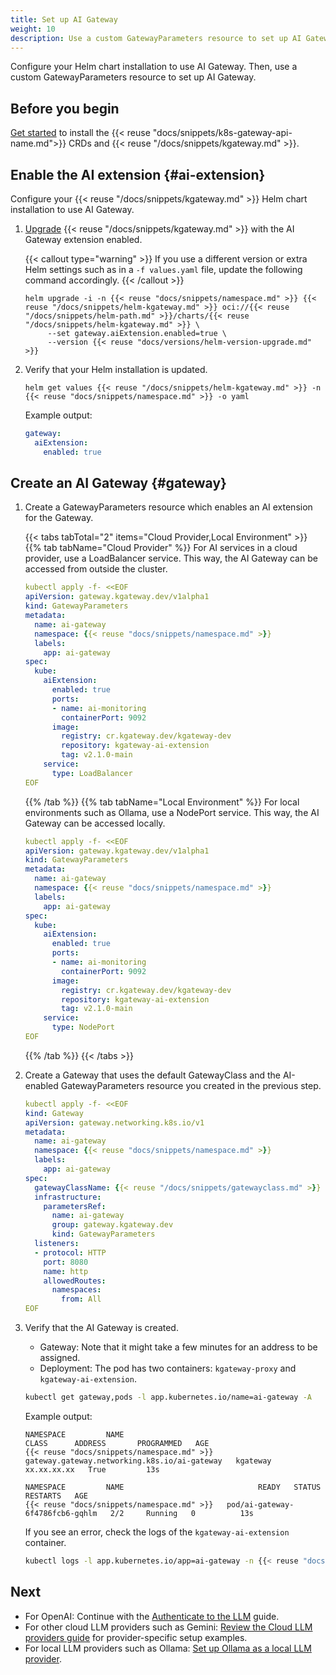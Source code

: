 ```yaml
---
title: Set up AI Gateway 
weight: 10
description: Use a custom GatewayParameters resource to set up AI Gateway. 
---
```


Configure your Helm chart installation to use AI Gateway. Then, use a custom GatewayParameters resource to set up AI Gateway.

## Before you begin

[Get started](/docs/quickstart/) to install the {{< reuse "docs/snippets/k8s-gateway-api-name.md">}} CRDs and {{< reuse "/docs/snippets/kgateway.md" >}}.

## Enable the AI extension {#ai-extension}

Configure your {{< reuse "/docs/snippets/kgateway.md" >}} Helm chart installation to use AI Gateway.

1. [Upgrade](/docs/operations/upgrade/) {{< reuse "/docs/snippets/kgateway.md" >}} with the AI Gateway extension enabled.

   {{< callout type="warning" >}}
   If you use a different version or extra Helm settings such as in a `-f values.yaml` file, update the following command accordingly.
   {{< /callout >}}

   ```shell
   helm upgrade -i -n {{< reuse "docs/snippets/namespace.md" >}} {{< reuse "/docs/snippets/helm-kgateway.md" >}} oci://{{< reuse "/docs/snippets/helm-path.md" >}}/charts/{{< reuse "/docs/snippets/helm-kgateway.md" >}} \
        --set gateway.aiExtension.enabled=true \
        --version {{< reuse "docs/versions/helm-version-upgrade.md" >}}
   ```

2. Verify that your Helm installation is updated.

   ```shell
   helm get values {{< reuse "/docs/snippets/helm-kgateway.md" >}} -n {{< reuse "docs/snippets/namespace.md" >}} -o yaml
   ```

   Example output:
   
   ```yaml
   gateway:
     aiExtension:
       enabled: true
   ```

## Create an AI Gateway {#gateway}

1. Create a GatewayParameters resource which enables an AI extension for the Gateway.
   
   {{< tabs tabTotal="2" items="Cloud Provider,Local Environment" >}}
   {{% tab tabName="Cloud Provider" %}}
   For AI services in a cloud provider, use a LoadBalancer service. This way, the AI Gateway can be accessed from outside the cluster.
   ```yaml
   kubectl apply -f- <<EOF
   apiVersion: gateway.kgateway.dev/v1alpha1
   kind: GatewayParameters
   metadata:
     name: ai-gateway
     namespace: {{< reuse "docs/snippets/namespace.md" >}}
     labels:
       app: ai-gateway
   spec:
     kube:
       aiExtension:
         enabled: true
         ports:
         - name: ai-monitoring
           containerPort: 9092
         image:
           registry: cr.kgateway.dev/kgateway-dev
           repository: kgateway-ai-extension
           tag: v2.1.0-main
       service:
         type: LoadBalancer
   EOF
   ```
   {{% /tab %}}
   {{% tab tabName="Local Environment" %}}
   For local environments such as Ollama, use a NodePort service. This way, the AI Gateway can be accessed locally.
   ```yaml
   kubectl apply -f- <<EOF
   apiVersion: gateway.kgateway.dev/v1alpha1
   kind: GatewayParameters
   metadata:
     name: ai-gateway
     namespace: {{< reuse "docs/snippets/namespace.md" >}}
     labels:
       app: ai-gateway
   spec:
     kube:
       aiExtension:
         enabled: true
         ports:
         - name: ai-monitoring
           containerPort: 9092
         image:
           registry: cr.kgateway.dev/kgateway-dev
           repository: kgateway-ai-extension
           tag: v2.1.0-main
       service:
         type: NodePort
   EOF
   ```
   {{% /tab %}}
   {{< /tabs >}}

2. Create a Gateway that uses the default GatewayClass and the AI-enabled GatewayParameters resource you created in the previous step.
   
   ```yaml
   kubectl apply -f- <<EOF
   kind: Gateway
   apiVersion: gateway.networking.k8s.io/v1
   metadata:
     name: ai-gateway
     namespace: {{< reuse "docs/snippets/namespace.md" >}}
     labels:
       app: ai-gateway
   spec:
     gatewayClassName: {{< reuse "/docs/snippets/gatewayclass.md" >}}
     infrastructure:
       parametersRef:
         name: ai-gateway
         group: gateway.kgateway.dev
         kind: GatewayParameters
     listeners:
     - protocol: HTTP
       port: 8080
       name: http
       allowedRoutes:
         namespaces:
           from: All
   EOF
   ```

3. Verify that the AI Gateway is created. 

   * Gateway: Note that it might take a few minutes for an address to be assigned.
   * Deployment: The pod has two containers: `kgateway-proxy` and `kgateway-ai-extension`. 

   ```sh
   kubectl get gateway,pods -l app.kubernetes.io/name=ai-gateway -A
   ```
   
   Example output: 
   ```
   NAMESPACE         NAME                                           CLASS      ADDRESS       PROGRAMMED   AGE
   {{< reuse "docs/snippets/namespace.md" >}}   gateway.gateway.networking.k8s.io/ai-gateway   kgateway   xx.xx.xx.xx   True         13s
   
   NAMESPACE         NAME                              READY   STATUS             RESTARTS   AGE
   {{< reuse "docs/snippets/namespace.md" >}}   pod/ai-gateway-6f4786fcb6-gqhlm   2/2     Running   0          13s
   ```

   If you see an error, check the logs of the `kgateway-ai-extension` container.

   ```sh
   kubectl logs -l app.kubernetes.io/app=ai-gateway -n {{< reuse "docs/snippets/namespace.md" >}} -c kgateway-ai-extension
   ```

## Next

* For OpenAI: Continue with the [Authenticate to the LLM](/docs/ai/auth/) guide.
* For other cloud LLM providers such as Gemini: [Review the Cloud LLM providers guide](/docs/ai/cloud-providers/) for provider-specific setup examples.
* For local LLM providers such as Ollama: [Set up Ollama as a local LLM provider](/docs/ai/ollama/).
